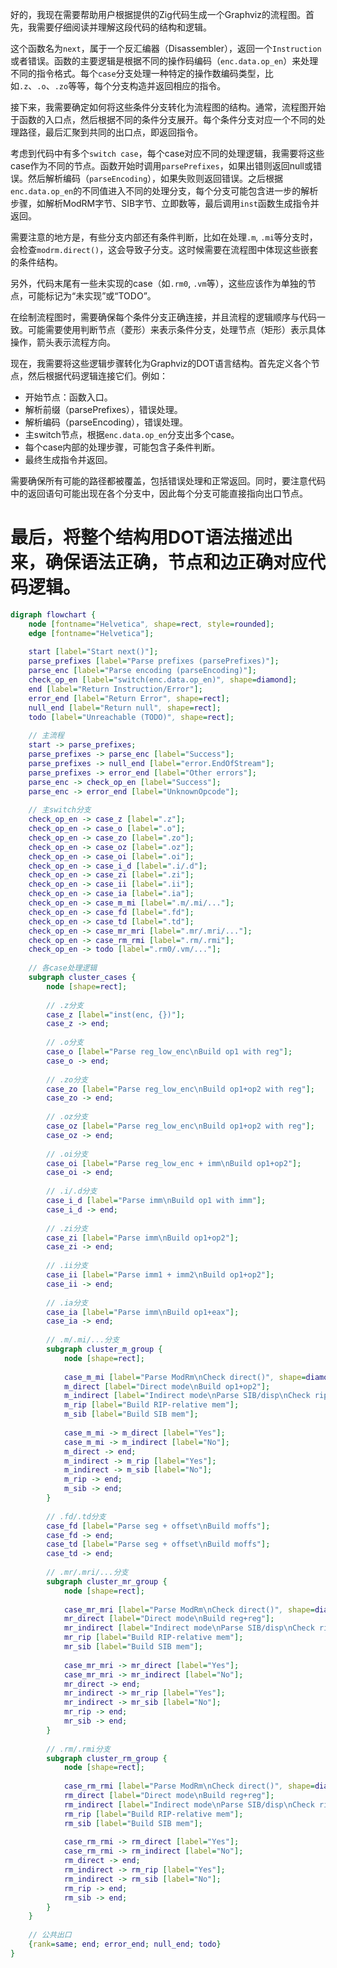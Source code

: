 好的，我现在需要帮助用户根据提供的Zig代码生成一个Graphviz的流程图。首先，我需要仔细阅读并理解这段代码的结构和逻辑。

这个函数名为`next`，属于一个反汇编器（Disassembler），返回一个`Instruction`或者错误。函数的主要逻辑是根据不同的操作码编码（`enc.data.op_en`）来处理不同的指令格式。每个`case`分支处理一种特定的操作数编码类型，比如`.z`、`.o`、`.zo`等等，每个分支构造并返回相应的指令。

接下来，我需要确定如何将这些条件分支转化为流程图的结构。通常，流程图开始于函数的入口点，然后根据不同的条件分支展开。每个条件分支对应一个不同的处理路径，最后汇聚到共同的出口点，即返回指令。

考虑到代码中有多个`switch case`，每个case对应不同的处理逻辑，我需要将这些case作为不同的节点。函数开始时调用`parsePrefixes`，如果出错则返回null或错误。然后解析编码（`parseEncoding`），如果失败则返回错误。之后根据`enc.data.op_en`的不同值进入不同的处理分支，每个分支可能包含进一步的解析步骤，如解析ModRM字节、SIB字节、立即数等，最后调用`inst`函数生成指令并返回。

需要注意的地方是，有些分支内部还有条件判断，比如在处理`.m`, `.mi`等分支时，会检查`modrm.direct()`，这会导致子分支。这时候需要在流程图中体现这些嵌套的条件结构。

另外，代码末尾有一些未实现的case（如`.rm0`, `.vm`等），这些应该作为单独的节点，可能标记为“未实现”或“TODO”。

在绘制流程图时，需要确保每个条件分支正确连接，并且流程的逻辑顺序与代码一致。可能需要使用判断节点（菱形）来表示条件分支，处理节点（矩形）表示具体操作，箭头表示流程方向。

现在，我需要将这些逻辑步骤转化为Graphviz的DOT语言结构。首先定义各个节点，然后根据代码逻辑连接它们。例如：

- 开始节点：函数入口。
- 解析前缀（parsePrefixes），错误处理。
- 解析编码（parseEncoding），错误处理。
- 主switch节点，根据`enc.data.op_en`分支出多个case。
- 每个case内部的处理步骤，可能包含子条件判断。
- 最终生成指令并返回。

需要确保所有可能的路径都被覆盖，包括错误处理和正常返回。同时，要注意代码中的返回语句可能出现在各个分支中，因此每个分支可能直接指向出口节点。

最后，将整个结构用DOT语法描述出来，确保语法正确，节点和边正确对应代码逻辑。
================================================
```dot
digraph flowchart {
    node [fontname="Helvetica", shape=rect, style=rounded];
    edge [fontname="Helvetica"];
    
    start [label="Start next()"];
    parse_prefixes [label="Parse prefixes (parsePrefixes)"];
    parse_enc [label="Parse encoding (parseEncoding)"];
    check_op_en [label="switch(enc.data.op_en)", shape=diamond];
    end [label="Return Instruction/Error"];
    error_end [label="Return Error", shape=rect];
    null_end [label="Return null", shape=rect];
    todo [label="Unreachable (TODO)", shape=rect];
    
    // 主流程
    start -> parse_prefixes;
    parse_prefixes -> parse_enc [label="Success"];
    parse_prefixes -> null_end [label="error.EndOfStream"];
    parse_prefixes -> error_end [label="Other errors"];
    parse_enc -> check_op_en [label="Success"];
    parse_enc -> error_end [label="UnknownOpcode"];
    
    // 主switch分支
    check_op_en -> case_z [label=".z"];
    check_op_en -> case_o [label=".o"];
    check_op_en -> case_zo [label=".zo"];
    check_op_en -> case_oz [label=".oz"];
    check_op_en -> case_oi [label=".oi"];
    check_op_en -> case_i_d [label=".i/.d"];
    check_op_en -> case_zi [label=".zi"];
    check_op_en -> case_ii [label=".ii"];
    check_op_en -> case_ia [label=".ia"];
    check_op_en -> case_m_mi [label=".m/.mi/..."];
    check_op_en -> case_fd [label=".fd"];
    check_op_en -> case_td [label=".td"];
    check_op_en -> case_mr_mri [label=".mr/.mri/..."];
    check_op_en -> case_rm_rmi [label=".rm/.rmi"];
    check_op_en -> todo [label=".rm0/.vm/..."];
    
    // 各case处理逻辑
    subgraph cluster_cases {
        node [shape=rect];
        
        // .z分支
        case_z [label="inst(enc, {})"];
        case_z -> end;
        
        // .o分支
        case_o [label="Parse reg_low_enc\nBuild op1 with reg"];
        case_o -> end;
        
        // .zo分支
        case_zo [label="Parse reg_low_enc\nBuild op1+op2 with reg"];
        case_zo -> end;
        
        // .oz分支
        case_oz [label="Parse reg_low_enc\nBuild op1+op2 with reg"];
        case_oz -> end;
        
        // .oi分支
        case_oi [label="Parse reg_low_enc + imm\nBuild op1+op2"];
        case_oi -> end;
        
        // .i/.d分支
        case_i_d [label="Parse imm\nBuild op1 with imm"];
        case_i_d -> end;
        
        // .zi分支
        case_zi [label="Parse imm\nBuild op1+op2"];
        case_zi -> end;
        
        // .ii分支
        case_ii [label="Parse imm1 + imm2\nBuild op1+op2"];
        case_ii -> end;
        
        // .ia分支
        case_ia [label="Parse imm\nBuild op1+eax"];
        case_ia -> end;
        
        // .m/.mi/...分支
        subgraph cluster_m_group {
            node [shape=rect];
            
            case_m_mi [label="Parse ModRm\nCheck direct()", shape=diamond];
            m_direct [label="Direct mode\nBuild op1+op2"];
            m_indirect [label="Indirect mode\nParse SIB/disp\nCheck rip()", shape=diamond];
            m_rip [label="Build RIP-relative mem"];
            m_sib [label="Build SIB mem"];
            
            case_m_mi -> m_direct [label="Yes"];
            case_m_mi -> m_indirect [label="No"];
            m_direct -> end;
            m_indirect -> m_rip [label="Yes"];
            m_indirect -> m_sib [label="No"];
            m_rip -> end;
            m_sib -> end;
        }
        
        // .fd/.td分支
        case_fd [label="Parse seg + offset\nBuild moffs"];
        case_fd -> end;
        case_td [label="Parse seg + offset\nBuild moffs"];
        case_td -> end;
        
        // .mr/.mri/...分支
        subgraph cluster_mr_group {
            node [shape=rect];
            
            case_mr_mri [label="Parse ModRm\nCheck direct()", shape=diamond];
            mr_direct [label="Direct mode\nBuild reg+reg"];
            mr_indirect [label="Indirect mode\nParse SIB/disp\nCheck rip()", shape=diamond];
            mr_rip [label="Build RIP-relative mem"];
            mr_sib [label="Build SIB mem"];
            
            case_mr_mri -> mr_direct [label="Yes"];
            case_mr_mri -> mr_indirect [label="No"];
            mr_direct -> end;
            mr_indirect -> mr_rip [label="Yes"];
            mr_indirect -> mr_sib [label="No"];
            mr_rip -> end;
            mr_sib -> end;
        }
        
        // .rm/.rmi分支
        subgraph cluster_rm_group {
            node [shape=rect];
            
            case_rm_rmi [label="Parse ModRm\nCheck direct()", shape=diamond];
            rm_direct [label="Direct mode\nBuild reg+reg"];
            rm_indirect [label="Indirect mode\nParse SIB/disp\nCheck rip()", shape=diamond];
            rm_rip [label="Build RIP-relative mem"];
            rm_sib [label="Build SIB mem"];
            
            case_rm_rmi -> rm_direct [label="Yes"];
            case_rm_rmi -> rm_indirect [label="No"];
            rm_direct -> end;
            rm_indirect -> rm_rip [label="Yes"];
            rm_indirect -> rm_sib [label="No"];
            rm_rip -> end;
            rm_sib -> end;
        }
    }
    
    // 公共出口
    {rank=same; end; error_end; null_end; todo}
}
```